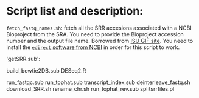 # Script list and description:

`fetch_fastq_names.sh`: fetch all the SRR accesions associated with a NCBI Bioproject from the SRA. You need to provide the Bioproject accession number and the output file name. Borrowed from [ISU GIF site](https://gif.biotech.iastate.edu/downloading-all-sra-files-related-bioprojectstudy). You need to install the [`edirect` software from NCBI](https://www.ncbi.nlm.nih.gov/books/NBK179288/) in order for this script to work.

'getSRR.sub': 

build_bowtie2DB.sub
DESeq2.R

run_fastqc.sub
run_tophat.sub
transcript_index.sub
deinterleave_fastq.sh
download_SRR.sh
rename_chr.sh
run_tophat_rev.sub
splitsrrfiles.pl